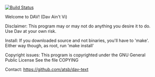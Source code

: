 [![Build Status](https://travis-ci.org/atsb/dav-text.svg?branch=master)](https://travis-ci.org/atsb/dav-text)

Welcome to DAV! (Dav Ain't Vi)

Disclaimer:
  This program may or may not do anything you desire it to do. 
  Use Dav at your own risk.

Install:
  If you downloaded source and not binaries, you'll have to 'make'.
  Either way though, as root, run 'make install'

Copyright issues:
  This program is copyrighted under the GNU General Public License
  See the file COPYING

Contact:
  https://github.com/atsb/dav-text

